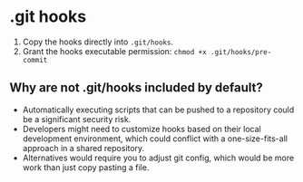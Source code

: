 # .git hooks

1. Copy the hooks directly into `.git/hooks`.
2. Grant the hooks executable permission: `chmod +x .git/hooks/pre-commit` 

## Why are not .git/hooks included by default?
- Automatically executing scripts that can be pushed to a repository could be a significant security risk.
- Developers might need to customize hooks based on their local development environment, which could conflict with a one-size-fits-all approach in a shared repository.
- Alternatives would require you to adjust git config, which would be more work than just copy pasting a file.
